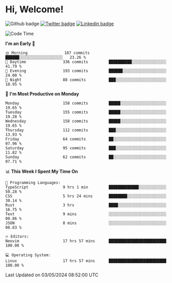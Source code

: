   # Hi, Welcome!
  ![Github badge](https://img.shields.io/github/followers/kraken-afk.svg?style=social&label=Follow&maxAge=2592000)
  [![Twitter badge](https://img.shields.io/badge/-Twitter-00acee?style=flat-square&logo=Twitter&logoColor=white)](https://twitter.com/trshppl)
  [![Linkedin badge](https://img.shields.io/badge/LinkedIn-0077B5?style=flat-square&logo=linkedin&logoColor=white)](https://www.linkedin.com/in/noveanrer)
<!--START_SECTION:waka-->
![Code Time](http://img.shields.io/badge/Code%20Time-179%20hrs%203%20mins-blue)

**I'm an Early 🐤** 

```text
🌞 Morning                187 commits         ██████░░░░░░░░░░░░░░░░░░░   23.26 % 
🌆 Daytime                336 commits         ██████████░░░░░░░░░░░░░░░   41.79 % 
🌃 Evening                193 commits         ██████░░░░░░░░░░░░░░░░░░░   24.00 % 
🌙 Night                  88 commits          ███░░░░░░░░░░░░░░░░░░░░░░   10.95 % 
```
📅 **I'm Most Productive on Monday** 

```text
Monday                   158 commits         █████░░░░░░░░░░░░░░░░░░░░   19.65 % 
Tuesday                  155 commits         █████░░░░░░░░░░░░░░░░░░░░   19.28 % 
Wednesday                158 commits         █████░░░░░░░░░░░░░░░░░░░░   19.65 % 
Thursday                 112 commits         ███░░░░░░░░░░░░░░░░░░░░░░   13.93 % 
Friday                   64 commits          ██░░░░░░░░░░░░░░░░░░░░░░░   07.96 % 
Saturday                 95 commits          ███░░░░░░░░░░░░░░░░░░░░░░   11.82 % 
Sunday                   62 commits          ██░░░░░░░░░░░░░░░░░░░░░░░   07.71 % 
```


📊 **This Week I Spent My Time On** 

```text
💬 Programming Languages: 
TypeScript               9 hrs 1 min         █████████████░░░░░░░░░░░░   50.28 % 
CSS                      5 hrs 24 mins       ████████░░░░░░░░░░░░░░░░░   30.14 % 
Rust                     3 hrs               ████░░░░░░░░░░░░░░░░░░░░░   16.75 % 
Text                     9 mins              ░░░░░░░░░░░░░░░░░░░░░░░░░   00.86 % 
JSON                     8 mins              ░░░░░░░░░░░░░░░░░░░░░░░░░   00.83 % 

🔥 Editors: 
Neovim                   17 hrs 57 mins      █████████████████████████   100.00 % 

💻 Operating System: 
Linux                    17 hrs 57 mins      █████████████████████████   100.00 % 
```


 Last Updated on 03/05/2024 08:52:00 UTC
<!--END_SECTION:waka-->